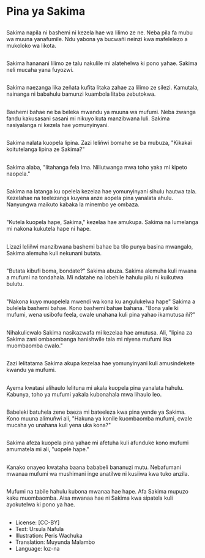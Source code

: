 # Pina ya Sakima

##
Sakima napila ni bashemi ni kezela hae wa lilimo ze ne. Neba pila fa mubu wa muuna yanafumile. Ndu yabona ya bucwañi neinzi kwa mafelelezo a mukoloko wa likota.

##
Sakima hananani lilimo ze talu nakulile mi alatehelwa ki pono yahae. Sakima neli mucaha yana fuyozwi.

##
Sakima naezanga lika zeñata kufita litaka zahae za lilimo ze silezi. Kamutala, nainanga ni babahulu bamunzi kuambola litaba zebutokwa.

##
Bashemi bahae ne ba beleka mwandu ya muuna wa mufumi. Neba zwanga fandu kakusasani sasani mi nikuyo kuta manzibwana luli. Sakima nasiyalanga ni kezela hae yomunyinyani.

##
Sakima nalata kuopela lipina. Zazi leliñwi bomahe se ba mubuza, "Kikakai koitutelanga lipina ze Sakima?"

##
Sakima alaba, "litahanga fela Ima. Niliutwanga mwa toho yaka mi kipeto naopela."

##
Sakima na latanga ku opelela kezelaa hae yomunyinyani sihulu hautwa tala. Kezelahae na teelezanga kuyena anze aopela pina yanalata ahulu. Nanyungwa maikuto kabaka la minembo ye ombaza.

##
"Kutela kuopela hape, Sakima," kezelaa hae amukupa. Sakima na lumelanga mi nakona kukutela hape ni hape.

##
Lizazi leliñwi manzibwana bashemi bahae ba tilo punya basina mwangalo, Sakima alemuha kuli nekunani butata.

##
"Butata kibufi boma, bondate?" Sakima abuza. Sakima alemuha kuli mwana a mufumi na tondahala. Mi ndatahe na lobehile hahulu pilu ni kuikutwa bulutu.

##
"Nakona kuyo muopelela mwendi wa kona ku angulukelwa hape" Sakima a bulelela bashemi bahae. Kono bashemi bahae bahana. "Bona yale ki mufumi, wena usibofu feela, cwale unahana kuli pina yahao ikamutusa ñi?"

##
Nihakulicwalo Sakima nasikazwafa mi kezelaa hae amutusa. Ali, "lipina za Sakima zani ombaombanga hanishwile tala mi niyena mufumi lika muombaomba cwalo."

##
Zazi lelitatama Sakima akupa kezelaa hae yomunyinyani kuli amusindekete kwandu ya mufumi.

##
Ayema kwatasi alihaulo lelituna mi akala kuopela pina yanalata hahulu. Kabunya, toho ya mufumi yakala kubonahala mwa lihaulo leo.

##
Babeleki batuhela zene baeza mi bateeleza kwa pina yende ya Sakima. Kono muuna alimuñwi ali, "Hakuna ya konile kuombaomba mufumi, cwale mucaha yo unahana kuli yena uka kona?"

##
Sakima afeza kuopela pina yahae mi afetuha kuli afunduke kono mufumi amumatela mi ali, "uopele hape."

##
Kanako onayeo kwataha baana bababeli bananuzi mutu. Nebafumani mwanaa mufumi wa mushimani inge anatilwe ni kusiiwa kwa tuko anzila.

##
Mufumi na tabile hahulu kubona mwanaa hae hape. Afa Sakima mupuzo kaku muombaomba. Aisa mwanaa hae ni Sakima kwa sipatela kuli ayokutelwa ki pono ya hae.

##
* License: [CC-BY]
* Text: Ursula Nafula
* Illustration: Peris Wachuka
* Translation: Muyunda Malambo
* Language: loz-na
